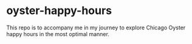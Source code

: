 # oyster-happy-hours
This repo is to accompany me in my journey to explore Chicago Oyster happy hours in the most optimal manner.
